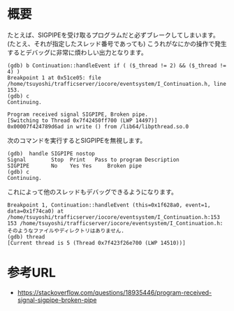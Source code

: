 # 概要
たとえば、SIGPIPEを受け取るプログラムだと必ずブレークしてしまいます。(たとえ、それが指定したスレッド番号であっても)
こうれがなにかの操作で発生するとデバッグに非常に煩わしい出力となります。
```
(gdb) b Continuation::handleEvent if ( ($_thread != 2) && ($_thread != 4) )
Breakpoint 1 at 0x51ce05: file /home/tsuyoshi/trafficserver/iocore/eventsystem/I_Continuation.h, line 153.
(gdb) c
Continuing.

Program received signal SIGPIPE, Broken pipe.
[Switching to Thread 0x7f42450ff700 (LWP 14497)]
0x00007f424789d6ad in write () from /lib64/libpthread.so.0
```

次のコマンドを実行するとSIGPIPEを無視します。
```
(gdb)  handle SIGPIPE nostop
Signal        Stop	Print	Pass to program	Description
SIGPIPE       No	Yes	Yes		Broken pipe
(gdb) c
Continuing.
```

これによって他のスレッドもデバッグできるようになります。
```
Breakpoint 1, Continuation::handleEvent (this=0x1f628a0, event=1, data=0x1f74ca0) at /home/tsuyoshi/trafficserver/iocore/eventsystem/I_Continuation.h:153
153	/home/tsuyoshi/trafficserver/iocore/eventsystem/I_Continuation.h: そのようなファイルやディレクトリはありません.
(gdb) thread
[Current thread is 5 (Thread 0x7f423f26e700 (LWP 14510))]
```

# 参考URL
- https://stackoverflow.com/questions/18935446/program-received-signal-sigpipe-broken-pipe
